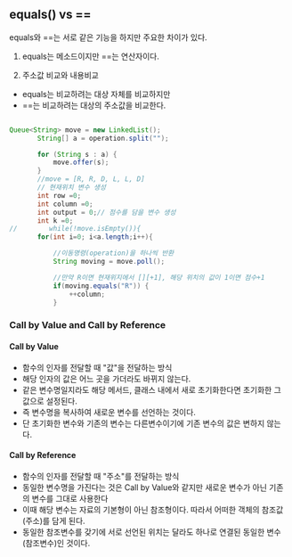 ## equals() vs ==

equals와 ==는 서로 같은 기능을 하지만 주요한 차이가 있다.

1. equals는 메소드이지만 ==는 연산자이다.

2. 주소값 비교와 내용비교
  - equals는 비교하려는 대상 자체를 비교하지만
  - ==는 비교하려는 대상의 주소값을 비교한다.

```java

Queue<String> move = new LinkedList();
       String[] a = operation.split("");

       for (String s : a) {
           move.offer(s);
       }
       //move = [R, R, D, L, L, D]
       // 현재위치 변수 생성
       int row =0;
       int column =0;
       int output = 0;// 점수를 담을 변수 생성
       int k =0;
//        while(!move.isEmpty()){
       for(int i=0; i<a.length;i++){

           //이동명령(operation)을 하나씩 반환
           String moving = move.poll();

           //만약 R이면 현재위지에서 [][+1], 해당 위치의 값이 1이면 점수+1
           if(moving.equals("R")) {
               ++column;
           }           
```

### Call by Value and Call by Reference

#### Call by Value
  - 함수의 인자를 전달할 때 "값"을 전달하는 방식
  - 해당 인자의 값은 어느 곳을 가더라도 바뀌지 않는다.
  - 같은 변수명일지라도 해당 메서드, 클래스 내에서 새로 초기화한다면 초기화한 그 값으로 설정된다.
  - 즉 변수명을 복사하여 새로운 변수를 선언하는 것이다.
  - 단 초기화한 변수와 기존의 변수는 다른변수이기에 기존 변수의 값은 변하지 않는다.
#### Call by Reference
  - 함수의 인자를 전달할 때 "주소"를 전달하는 방식
  - 동일한 변수명을 가진다는 것은 Call by Value와 같지만 새로운 변수가 아닌 기존의 변수를 그대로 사용한다
  - 이때 해당 변수는 자료의 기본형이 아닌 참조형이다. 따라서 어떠한 객체의 참조값(주소)를 담게 된다.
  - 동일한 참조변수를 갖기에 서로 선언된 위치는 달라도 하나로 연결된 동일한 변수(참조변수)인 것이다.
